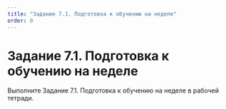 ```yaml
---
title: "Задание 7.1. Подготовка к обучению на неделе"
order: 0
---
```


# Задание 7.1. Подготовка к обучению на неделе

Выполните Задание 7.1. Подготовка к обучению на неделе в рабочей тетради.